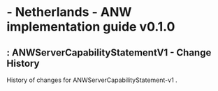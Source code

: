 #  - Netherlands - ANW implementation guide v0.1.0

## : ANWServerCapabilityStatementV1 - Change History

History of changes for ANWServerCapabilityStatement-v1 .

